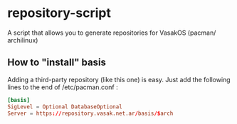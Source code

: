 # repository-script

A script that allows you to generate repositories for VasakOS (pacman/ archilinux)

## How to "install" basis

Adding a third-party repository (like this one) is easy.  Just add the following lines to the end of /etc/pacman.conf :

```conf
[basis]
SigLevel = Optional DatabaseOptional
Server = https://repository.vasak.net.ar/basis/$arch
```


